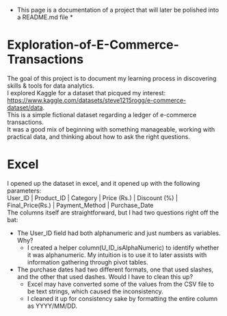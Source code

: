* This page is a documentation of a project that will later be polished into a README.md file *

# Exploration-of-E-Commerce-Transactions
The goal of this project is to document my learning process in discovering skills & tools for data analytics. <br>
I explored Kaggle for a dataset that picqued my interest: https://www.kaggle.com/datasets/steve1215rogg/e-commerce-dataset/data. <br>
This is a simple fictional dataset regarding a ledger of e-commerce transactions. <br>
It was a good mix of beginning with something manageable, working with practical data, and thinking about how to ask the right questions. <br>

# Excel
I opened up the dataset in excel, and it opened up with the following parameters: <br>
User_ID	| Product_ID	| Category	| Price (Rs.)	| Discount (%)	| Final_Price(Rs.)	| Payment_Method	| Purchase_Date <br>
The columns itself are straightforward, but I had two questions right off the bat:
- The User_ID field had both alphanumeric and just numbers as variables. Why?
  - I created a helper column(U_ID_isAlphaNumeric) to identify whether it was alphanumeric. My intuition is to use it to later assists with information gathering through pivot tables.
- The purchase dates had two different formats, one that used slashes, and the other that used dashes. Would I have to clean this up?
  - Excel may have converted some of the values from the CSV file to be text strings, which caused the inconsistency.
  - I cleaned it up for consistency sake by formatting the entire column as YYYY/MM/DD. 

